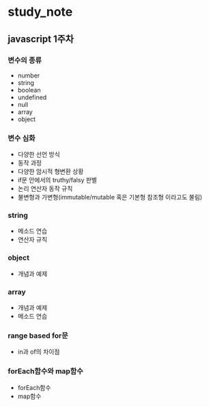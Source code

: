 study_note
====================

javascript 1주차
------------
### 변수의 종류  
  + number  
  + string
  + boolean
  + undefined
  + null
  + array
  + object    
  
### 변수 심화
  + 다양한 선언 방식
  + 동작 과정
  + 다양한 암시적 형변환 상황
  + if문 안에서의 truthy/falsy 판별
  + 논리 연산자 동작 규칙
  + 불변형과 가변형(immutable/mutable 혹은 기본형 참조형 이라고도 불림)

### string
  + 메소드 연습
  + 연산자 규칙
  
### object
  + 개념과 예제
  
### array
  + 개념과 예제
  + 메소드 연습
  
### range based for문 
  + in과 of의 차이점
  
### forEach함수와 map함수
  + forEach함수
  + map함수
